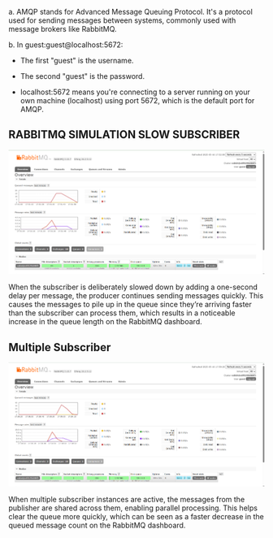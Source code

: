 a. AMQP stands for Advanced Message Queuing Protocol. It's a protocol used for sending messages between systems, commonly used with message brokers like RabbitMQ.

b. In guest:guest@localhost:5672:

- The first "guest" is the username.

- The second "guest" is the password.

- localhost:5672 means you're connecting to a server running on your own machine (localhost) using port 5672, which is the default port for AMQP.

## RABBITMQ  SIMULATION SLOW SUBSCRIBER

![initial_RabbitMQ](image/subsriber1.png)

When the subscriber is deliberately slowed down by adding a one-second delay per message, the producer continues sending messages quickly. This causes the messages to pile up in the queue since they’re arriving faster than the subscriber can process them, which results in a noticeable increase in the queue length on the RabbitMQ dashboard.

## Multiple Subscriber

![Final_RABBITMQ](image/subscriber2.png)

When multiple subscriber instances are active, the messages from the publisher are shared across them, enabling parallel processing. This helps clear the queue more quickly, which can be seen as a faster decrease in the queued message count on the RabbitMQ dashboard.